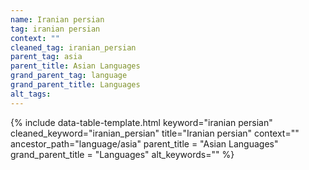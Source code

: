 ```yaml
---
name: Iranian persian
tag: iranian persian
context: ""
cleaned_tag: iranian_persian
parent_tag: asia
parent_title: Asian Languages
grand_parent_tag: language
grand_parent_title: Languages
alt_tags: 
---
```


{% include data-table-template.html 
  keyword="iranian persian" 
  cleaned_keyword="iranian_persian" 
  title="Iranian persian"
  context=""
  ancestor_path="language/asia" 
  parent_title = "Asian Languages"
  grand_parent_title = "Languages"
  alt_keywords=""
%}

